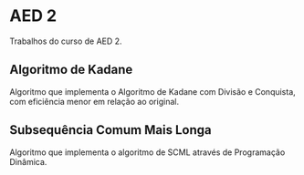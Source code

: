 # AED 2
Trabalhos do curso de AED 2.
## Algoritmo de Kadane
Algoritmo que implementa o Algoritmo de Kadane com Divisão e Conquista, com eficiência menor em relação ao original.
## Subsequência Comum Mais Longa
Algoritmo que implementa o algoritmo de SCML através de Programação Dinâmica.
